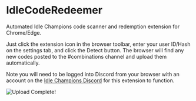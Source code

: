# IdleCodeRedeemer
 Automated Idle Champions code scanner and redemption extension for Chrome/Edge.
 
 Just click the extension icon in the browser toolbar, enter your user ID/Hash on the settings tab, and click the Detect button. The browser will find any new codes posted to the #combinations channel and upload them automatically.
 
 Note you will need to be logged into Discord from your browser with an account on the [Idle Champions Discord](https://discord.com/invite/idlechampions) for this extension to function.

![Upload Complete!](https://user-images.githubusercontent.com/25418/127406803-61007030-373f-4ece-9208-fce8ffec69f9.png)
